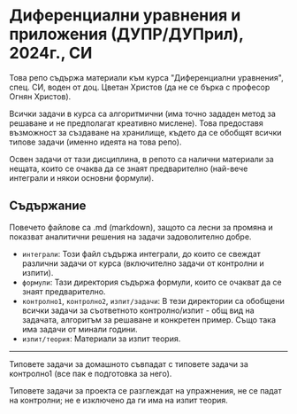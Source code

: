 # Диференциални уравнения и приложения (ДУПР/ДУПрил), 2024г., СИ

Това репо съдържа материали към курса "Диференциални уравнения", спец. СИ, воден от доц. Цветан Христов (да не се бърка с професор Огнян Христов).

Всички задачи в курса са алгоритмични (има точно зададен метод за решаване и не предполагат креативно мислене). Това предоставя възможност за създаване на хранилище, където да се обобщят всички типове задачи (именно идеята на това репо).

Освен задачи от тази дисциплина, в репото са налични материали за нещата, които се очаква да се знаят предварително (най-вече интеграли и някои основни формули).

## Съдържание

Повечето файлове са .md (markdown), защото са лесни за промяна и показват аналитични решения на задачи задоволително добре.

- `интеграли`: Този файл съдържа интеграли, до които се свеждат различни задачи от курса (включително задачи от контролни и изпити).
- `формули`: Тази директория съдържа формули, които се очакват да се знаят предварително.
- `контролно1`, `контролно2`, `изпит/задачи`: В тези директории са обобщени всички задачи за съответното контролно/изпит - общ вид на задачата, алгоритъм за решаване и конкретен пример. Също така има задачи от минали години.
- `изпит/теория`: Материали за изпит теория.

---

Типовете задачи за домашното съвпадат с типовете задачи за контролно1 (все пак е подготовка за него).

Типовете задачи за проекта се разглеждат на упражнения, не се падат на контролни; не е изключено да ги има на изпит теория.
